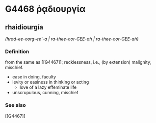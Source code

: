 # G4468 ῥᾳδιουργία

## rhaidiourgía

_(hrad-ee-oorg-ee'-a | ra-thee-oor-GEE-ah | ra-thee-oor-GEE-ah)_

### Definition

from the same as [[G4467]]; recklessness, i.e., (by extension) malignity; mischief.

- ease in doing, faculty
- levity or easiness in thinking or acting
  - love of a lazy effeminate life
- unscrupulous, cunning, mischief

### See also

[[G4467]]

